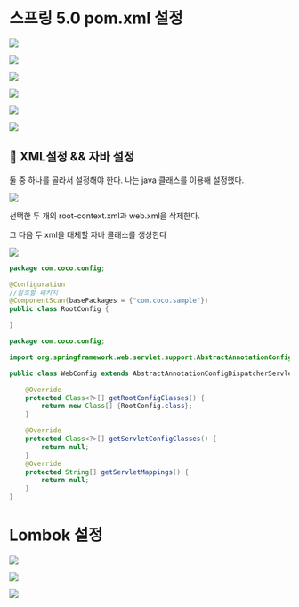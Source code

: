 # 스프링 5.0 pom.xml 설정

![](https://images.velog.io/images/cocodori/post/ccfd1f82-7a07-420d-94a7-67033ce26f7a/1.jpg)

![](https://images.velog.io/images/cocodori/post/7ae56337-fb19-43c3-a183-c7005853a138/2.jpg)

![](https://images.velog.io/images/cocodori/post/8bd4175b-2095-4e0e-b3bc-5dfe9fcdb764/3.jpg)

![](https://images.velog.io/images/cocodori/post/b0fbcb26-1b99-4c01-9e3c-1b4c929550bc/4.jpg)

![](https://images.velog.io/images/cocodori/post/ea65cfa5-f36d-4d72-a833-4126d7afa120/5.jpg)

![](https://images.velog.io/images/cocodori/post/c9481fec-b04d-4736-acb5-b3637d4cf409/6.jpg)

## 🚥 XML설정 && 자바 설정

둘 중 하나를 골라서 설정해야 한다. 나는 java 클래스를 이용해 설정했다.

![](https://images.velog.io/images/cocodori/post/d872dbe3-01a3-4137-9e72-b503d57f4c6a/image.png)

선택한 두 개의 root-context.xml과 web.xml을 삭제한다.

그 다음 두 xml을 대체할 자바 클래스를 생성한다

![](https://images.velog.io/images/cocodori/post/c70bdc5b-cf12-47e6-b43c-780848974b1f/image.png)

```java
package com.coco.config;

@Configuration
//참조할 패키지
@ComponentScan(basePackages = {"com.coco.sample"})
public class RootConfig {

}

package com.coco.config;

import org.springframework.web.servlet.support.AbstractAnnotationConfigDispatcherServletInitializer;

public class WebConfig extends AbstractAnnotationConfigDispatcherServletInitializer {

	@Override
	protected Class<?>[] getRootConfigClasses() {
		return new Class[] {RootConfig.class};
	}

	@Override
	protected Class<?>[] getServletConfigClasses() {
		return null;
	}
	@Override
	protected String[] getServletMappings() {
		return null;
	}
}

```

# Lombok 설정
![](https://images.velog.io/images/cocodori/post/21428044-bc3c-49b2-aa1e-e4b838688cf4/7.jpg)

![](https://images.velog.io/images/cocodori/post/365bca2d-76ae-4b8f-9678-394cfd416026/8.jpg)

![](https://images.velog.io/images/cocodori/post/17dd4bda-e900-49b5-b1ff-102d8c9ee78b/9.jpg)